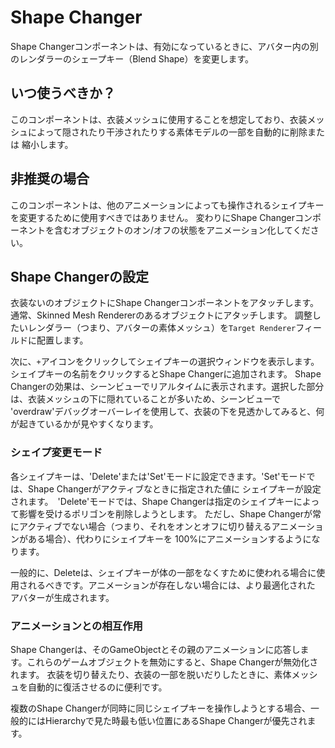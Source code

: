 ﻿# Shape Changer

Shape Changerコンポーネントは、有効になっているときに、アバター内の別のレンダラーのシェープキー（Blend Shape）を変更します。

## いつ使うべきか？

このコンポーネントは、衣装メッシュに使用することを想定しており、衣装メッシュによって隠されたり干渉されたりする素体モデルの一部を自動的に削除または
縮小します。

## 非推奨の場合

このコンポーネントは、他のアニメーションによっても操作されるシェイプキーを変更するために使用すべきではありません。
変わりにShape Changerコンポーネントを含むオブジェクトのオン/オフの状態をアニメーション化してください。

## Shape Changerの設定

衣装ないのオブジェクトにShape Changerコンポーネントをアタッチします。通常、Skinned Mesh Rendererのあるオブジェクトにアタッチします。
調整したいレンダラー（つまり、アバターの素体メッシュ）を`Target Renderer`フィールドに配置します。

次に、`+`アイコンをクリックしてシェイプキーの選択ウィンドウを表示します。シェイプキーの名前をクリックするとShape Changerに追加されます。
Shape Changerの効果は、シーンビューでリアルタイムに表示されます。選択した部分は、衣装メッシュの下に隠れていることが多いため、シーンビューで
'overdraw'デバッグオーバーレイを使用して、衣装の下を見透かしてみると、何が起きているかが見やすくなります。

### シェイプ変更モード

各シェイプキーは、'Delete'または'Set'モードに設定できます。'Set'モードでは、Shape Changerがアクティブなときに指定された値に
シェイプキーが設定されます。　'Delete'モードでは、Shape Changerは指定のシェイプキーによって影響を受けるポリゴンを削除しようとします。
ただし、Shape Changerが常にアクティブでない場合（つまり、それをオンとオフに切り替えるアニメーションがある場合）、代わりにシェイプキーを
100%にアニメーションするようになります。

一般的に、Deleteは、シェイプキーが体の一部をなくすために使われる場合に使用されるべきです。アニメーションが存在しない場合には、より最適化された
アバターが生成されます。

### アニメーションとの相互作用

Shape Changerは、そのGameObjectとその親のアニメーションに応答します。これらのゲームオブジェクトを無効にすると、Shape Changerが無効化されます。
衣装を切り替えたり、衣装の一部を脱いだりしたときに、素体メッシュを自動的に復活させるのに便利です。

複数のShape Changerが同時に同じシェイプキーを操作しようとする場合、一般的にはHierarchyで見た時最も低い位置にあるShape Changerが優先されます。